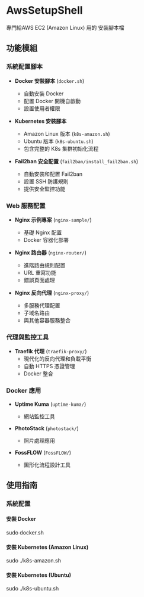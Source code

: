 # AwsSetupShell
專門給AWS EC2 (Amazon Linux) 用的 安裝腳本檔


## 功能模組

### 系統配置腳本

- **Docker 安裝腳本** (`docker.sh`)
  - 自動安裝 Docker
  - 配置 Docker 開機自啟動
  - 設置使用者權限

- **Kubernetes 安裝腳本**
  - Amazon Linux 版本 (`k8s-amazon.sh`)
  - Ubuntu 版本 (`k8s-ubuntu.sh`)
  - 包含完整的 K8s 集群初始化流程

- **Fail2ban 安全配置** (`fail2ban/install_fail2ban.sh`)
  - 自動安裝和配置 Fail2ban
  - 設置 SSH 防護規則
  - 提供安全監控功能

### Web 服務配置

- **Nginx 示例專案** (`nginx-sample/`)
  - 基礎 Nginx 配置
  - Docker 容器化部署

- **Nginx 路由器** (`nginx-router/`)
  - 進階路由規則配置
  - URL 重寫功能
  - 錯誤頁面處理

- **Nginx 反向代理** (`nginx-proxy/`)
  - 多服務代理配置
  - 子域名路由
  - 與其他容器服務整合

### 代理與監控工具

- **Traefik 代理** (`traefik-proxy/`)
  - 現代化的反向代理和負載平衡
  - 自動 HTTPS 憑證管理
  - Docker 整合

### Docker 應用

- **Uptime Kuma** (`uptime-kuma/`)
  - 網站監控工具

- **PhotoStack** (`photostack/`)
  - 照片處理應用

- **FossFLOW** (`FossFLOW/`)
  - 圖形化流程設計工具

## 使用指南

### 系統配置

#### 安裝 Docker

sudo docker.sh

#### 安裝 Kubernetes (Amazon Linux)

sudo ./k8s-amazon.sh

#### 安裝 Kubernetes (Ubuntu)
sudo ./k8s-ubuntu.sh